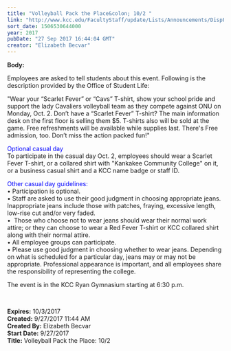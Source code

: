 ```yaml
---
title: "Volleyball Pack the Place&colon; 10/2 "
link: "http://www.kcc.edu/FacultyStaff/update/Lists/Announcements/DispForm.aspx?ID=2522"
sort_date: 1506530644000
year: 2017
pubDate: "27 Sep 2017 16:44:04 GMT"
creator: "Elizabeth Becvar"
---
```


<div><b>Body:</b> <div class="ExternalClass44D970E6A4C34E18AD409C04A7652B46"><p>​Employees are asked to tell students about this event. Following is the description provided by the Office of Student Life:</p>
<p>&quot;Wear your “Scarlet Fever” or “Cavs” T-shirt, show your school pride and support the lady Cavaliers volleyball team as they compete against ONU on Monday, Oct. 2. Don’t have a “Scarlet Fever” T-shirt? The main information desk on the first floor is selling them $5. T-shirts also will be sold at the game. Free refreshments will be available while supplies last. There's Free admission, too. Don’t miss the action packed fun!&quot;</p>
<p><span style="color:blue">Optional casual day</span><br />To participate in the casual day Oct. 2, employees should wear a Scarlet Fever T-shirt, or a collared shirt with &quot;Kankakee Community College&quot; on it, or a business casual shirt and a KCC name badge or staff ID.</p>
<p><span style="color:blue">Other casual day guidelines: </span><br />• Participation is optional.<br />• Staff are asked to use their good judgment in choosing appropriate jeans. Inappropriate jeans include those with patches, fraying, excessive length, low-rise cut and/or very faded.<br />•  Those who choose not to wear jeans should wear their normal work attire; or they can choose to wear a Red Fever T-shirt or KCC collared shirt along with their normal attire. <br />• All employee groups can participate. <br />• Please use good judgment in choosing whether to wear jeans. Depending on what is scheduled for a particular day, jeans may or may not be appropriate. Professional appearance is important, and all employees share the responsibility of representing the college.</p>
<p>The event is in the KCC Ryan Gymnasium starting at 6:30 p.m. <br /></p></div>
<p>​</p></div>
<div><b>Expires:</b> 10/3/2017</div>
<div><b>Created:</b> 9/27/2017 11:44 AM</div>
<div><b>Created By:</b> Elizabeth Becvar</div>
<div><b>Start Date:</b> 9/27/2017</div>
<div><b>Title:</b> Volleyball Pack the Place: 10/2 </div>
